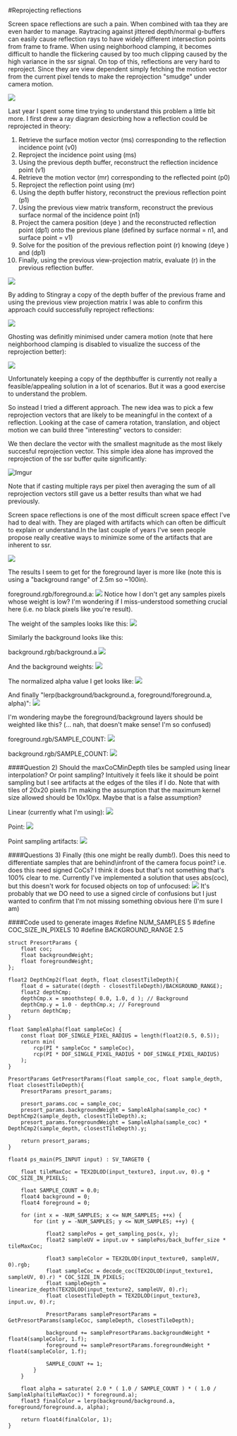 #Reprojecting reflections

Screen space reflections are such a pain. When combined with taa they are even harder to manage. Raytracing against jittered depth/normal g-buffers can easily cause reflection rays to have widely different intersection points from frame to frame. When using neighborhood clamping, it becomes difficult to handle the flickering caused by too much clipping caused by the high variance in the ssr signal. On top of this, reflections are very hard to reproject. Since they are view dependent simply fetching the motion vector from the current pixel tends to make the reprojection "smudge" under camera motion.

![](https://github.com/greje656/Questions/blob/master/images/foreground-original.png)

Last year I spent some time trying to understand this problem a little bit more. I first drew a ray diagram desicrbing how a reflection could be reprojected in theory:

1) Retrieve the surface motion vector (ms) corresponding to the reflection incidence point (v0)
2) Reproject the incidence point using (ms)
3) Using the previous depth buffer, reconstruct the reflection incidence point (v1)
4) Retrieve the motion vector (mr) corresponding to the reflected point (p0)
5) Reproject the reflection point using (mr)
6) Using the depth buffer history, reconstruct the previous reflection point (p1)
7) Using the previous view matrix transform, reconstruct the previous surface normal of the incidence point (n1)
8) Project the camera position (deye ) and the reconstructed reflection point (dp1) onto the previous plane (defined by surface normal = n1, and surface point = v1)
9) Solve for the position of the previous reflection point (r) knowing (deye ) and (dp1) 
10) Finally, using the previous view-projection matrix, evaluate (r) in the previous reflection buffer. 

![](https://github.com/greje656/Questions/blob/master/images/foreground-original.png)

By adding to Stingray a copy of the depth buffer of the previous frame and using the previous view projection matrix I was able to confirm this approach could successfully reproject reflections:

![](https://github.com/greje656/Questions/blob/master/images/foreground-original.png)

Ghosting was definitly minimised under camera motion (note that here neighborhood clamping is disabled to visualize the success of the reprojection better):

![](https://github.com/greje656/Questions/blob/master/images/foreground-original.png)

Unfortunately keeping a copy of the depthbuffer is currently not really a feasible/appealing solution in a lot of scenarios. But it was a good exercise to understand the problem.

So instead I tried a different approach. The new idea was to pick a few reprojection vectors that are likely to be meaningful in the context of a reflection. Looking at the case of camera rotation, translation, and object motion we can build three "interesting" vectors to consider:

We then declare the vector with the smallest magnitude as the most likely succesful reprojection vector. This simple idea alone has improved the reprojection of the ssr buffer quite significantly:

![Imgur](http://i.imgur.com/QURbYF0.gifv)

Note that if casting multiple rays per pixel then averaging the sum of all reprojection vectors still gave us a better results than what we had previously.

Screen space reflections is one of the most difficult screen space effect I've had to deal with. They are plaged with artifacts which can often be difficult to explain or understand.In the last couple of years I've seen people propose really creative ways to minimize some of the artifacts that are inherent to ssr. 

















![](https://github.com/greje656/Questions/blob/master/images/foreground-original.png)

The results I seem to get for the foreground layer is more like (note this is using a "background range" of 2.5m so ~100in).

foreground.rgb/foreground.a:
![](https://github.com/greje656/Questions/blob/master/images/foreground.jpg)
Notice how I don't get any samples pixels whose weight is low? I'm wondering if I miss-understood something crucial here (i.e. no black pixels like you're result). 

The weight of the samples looks like this:
![](https://github.com/greje656/Questions/blob/master/images/foreground-weights.jpg)

Similarly the background looks like this:

background.rgb/background.a
![](https://github.com/greje656/Questions/blob/master/images/background.jpg)

And the background weights:
![](https://github.com/greje656/Questions/blob/master/images/background-weights.jpg)

The normalized alpha value I get looks like:
![](https://github.com/greje656/Questions/blob/master/images/alpha.jpg)

And finally "lerp(background/background.a, foreground/foreground.a, alpha)":
![](https://github.com/greje656/Questions/blob/master/images/results.jpg)

I'm wondering maybe the foreground/background layers should be weighted like this? (... nah, that doesn't make sense! I'm so confused)

foreground.rgb/SAMPLE_COUNT:
![](https://github.com/greje656/Questions/blob/master/images/foreground2.jpg)

background.rgb/SAMPLE_COUNT:
![](https://github.com/greje656/Questions/blob/master/images/background2.jpg)

####Question 2)
Should the maxCoCMinDepth tiles be sampled using linear interpolation? Or point sampling? Intuitively it feels like it should be point sampling but I see artifacts at the edges of the tiles if I do. Note that with tiles of 20x20 pixels I'm making the assumption that the maximum kernel size allowed should be 10x10px. Maybe that is a false assumption?

Linear (currently what I'm using):
![](https://github.com/greje656/Questions/blob/master/images/tile-min-depth-linear.jpg)

Point:
![](https://github.com/greje656/Questions/blob/master/images/tile-min-depth-point.jpg)

Point sampling artifacts:
![](https://github.com/greje656/Questions/blob/master/images/artifacts.jpg)

####Questions 3)
Finally (this one might be really dumb!). Does this need to differentiate samples that are behind\infront of the camera focus point? i.e. does this need signed CoCs? I think it does but that's not something that's 100% clear to me. Currently I've implemented a solution that uses abs(coc), but this doesn't work for focused objects on top of unfocused:
![](https://github.com/greje656/Questions/blob/master/images/results-bad.jpg)
It's probably that we DO need to use a signed circle of confusions but I just wanted to confirm that I'm not missing something obvious here (I'm sure I am)

####Code used to generate images
	#define NUM_SAMPLES 5
	#define COC_SIZE_IN_PIXELS 10
	#define BACKGROUND_RANGE 2.5

	struct PresortParams {
		float coc;
		float backgroundWeight;
		float foregroundWeight;
	};
	
	float2 DepthCmp2(float depth, float closestTileDepth){
		float d = saturate((depth - closestTileDepth)/BACKGROUND_RANGE);
		float2 depthCmp;
		depthCmp.x = smoothstep( 0.0, 1.0, d ); // Background
		depthCmp.y = 1.0 - depthCmp.x; // Foreground
		return depthCmp;
	}
	
	float SampleAlpha(float sampleCoc) {
		const float DOF_SINGLE_PIXEL_RADIUS = length(float2(0.5, 0.5));
		return min(
			rcp(PI * sampleCoc * sampleCoc),
			rcp(PI * DOF_SINGLE_PIXEL_RADIUS * DOF_SINGLE_PIXEL_RADIUS)
		);
	}
	
	PresortParams GetPresortParams(float sample_coc, float sample_depth, float closestTileDepth){
		PresortParams presort_params;
	
		presort_params.coc = sample_coc;
		presort_params.backgroundWeight = SampleAlpha(sample_coc) * DepthCmp2(sample_depth, closestTileDepth).x;
		presort_params.foregroundWeight = SampleAlpha(sample_coc) * DepthCmp2(sample_depth, closestTileDepth).y;
	
		return presort_params;
	}
	
	float4 ps_main(PS_INPUT input) : SV_TARGET0 {
	
		float tileMaxCoc = TEX2DLOD(input_texture3, input.uv, 0).g * COC_SIZE_IN_PIXELS;
	
		float SAMPLE_COUNT = 0.0;
		float4 background = 0;
		float4 foreground = 0;
	
		for (int x = -NUM_SAMPLES; x <= NUM_SAMPLES; ++x) {
			for (int y = -NUM_SAMPLES; y <= NUM_SAMPLES; ++y) {
	
				float2 samplePos = get_sampling_pos(x, y);
				float2 sampleUV = input.uv + samplePos/back_buffer_size * tileMaxCoc;
	
				float3 sampleColor = TEX2DLOD(input_texture0, sampleUV, 0).rgb;
				float sampleCoc = decode_coc(TEX2DLOD(input_texture1, sampleUV, 0).r) * COC_SIZE_IN_PIXELS;
				float sampleDepth = linearize_depth(TEX2DLOD(input_texture2, sampleUV, 0).r);
				float closestTileDepth = TEX2DLOD(input_texture3, input.uv, 0).r;
	
				PresortParams samplePresortParams = GetPresortParams(sampleCoc, sampleDepth, closestTileDepth);
	
				background += samplePresortParams.backgroundWeight * float4(sampleColor, 1.f);
				foreground += samplePresortParams.foregroundWeight * float4(sampleColor, 1.f);
	
				SAMPLE_COUNT += 1;
			}
		}
		
		float alpha = saturate( 2.0 * ( 1.0 / SAMPLE_COUNT ) * ( 1.0 / SampleAlpha(tileMaxCoc)) * foreground.a);
		float3 finalColor = lerp(background/background.a, foreground/foreground.a, alpha);
	
		return float4(finalColor, 1);
	}